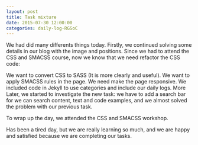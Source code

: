 ```yaml
---
layout: post
title: Task mixture
date: 2015-07-30 12:00:00
categories: daily-log-RGSoC
---
```

We had did many differents things today. Firstly, we continued solving some details in our blog with the image and positions. Since we had to attend the CSS and SMACSS course, now we know that we need refactor the CSS code:

We want to convert CSS to SASS (It is more clearly and useful).
We want to apply SMACSS rules in the page.
We need make the page responsive.
We included code in Jekyll to use categories and include our daily logs. More Later, we started to investigate the new task: we have to add a search bar for we can search content, text and code examples, and we almost solved the problem with our previous task.

To wrap up the day, we attended the CSS and SMACSS workshop.

Has been a tired day, but we are really learning so much, and we are happy and satisfied because we are completing our tasks.
